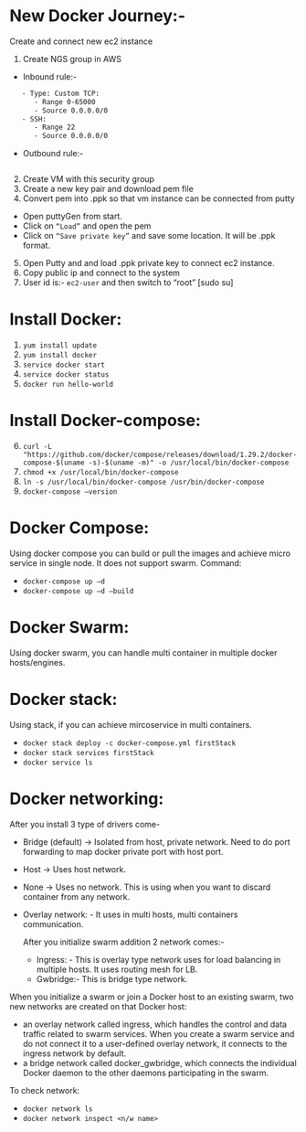 # New Docker Journey:-
Create and connect new ec2 instance
1.	Create NGS group in AWS
- Inbound rule:-
```sh
   - Type: Custom TCP:
      -	Range 0-65000
      -	Source 0.0.0.0/0
   - SSH:
      -	Range 22
      -	Source 0.0.0.0/0
 ```

- Outbound rule:-
```sh
```
 
2.	Create VM with this security group
3.	Create a new key pair and download pem file
4.	Convert pem into .ppk so that vm instance can be connected from putty
   -	Open puttyGen from start.
   -	Click on `“Load”` and open the pem
   -	Click on `“Save private key”` and save some location. It will be .ppk format. 
5.	Open Putty and and load .ppk private key to connect ec2 instance. 
6.	Copy public ip and connect to the system
7.	User id is:- `ec2-user` and then switch to “root” [sudo su]

# Install Docker:
1.	`yum install update`
2.	`yum install docker`
3.	`service docker start`
4.	`service docker status`
5.	`docker run hello-world`
# Install Docker-compose:
6.	`curl -L "https://github.com/docker/compose/releases/download/1.29.2/docker-compose-$(uname -s)-$(uname -m)" -o /usr/local/bin/docker-compose`
7.	`chmod +x /usr/local/bin/docker-compose`
8.	`ln -s /usr/local/bin/docker-compose /usr/bin/docker-compose`
9.	`docker-compose –version`

# Docker Compose:
Using docker compose you can build or pull the images and achieve micro service in single node. It does not support swarm. 
Command:
   -	`docker-compose up –d`
   -	`docker-compose up –d –build`  <This command to build new application image in runtime without stopping anything.>
# Docker Swarm:
Using docker swarm, you can handle multi container in multiple docker hosts/engines. 

# Docker stack:
Using stack, if you can achieve mircoservice in multi containers. 
   - 	`docker stack deploy -c docker-compose.yml firstStack`
   - 	`docker stack services firstStack`
   -	`docker service ls`
   
# Docker networking:
After you install 3 type of drivers come-
   -	Bridge (default) -> Isolated from host, private network. Need to do port forwarding to map docker private port with host port. 
   -	Host -> Uses host network. 
   -  None -> Uses no network. This is using when you want to discard container from any network. 
- Overlay network: - It uses in multi hosts, multi containers communication. 

   After you initialize swarm addition 2 network comes:-
   -	Ingress: - This is overlay type network uses for load balancing in multiple hosts. It uses routing mesh for LB. 
   -	Gwbridge:- This is bridge type network. 

When you initialize a swarm or join a Docker host to an existing swarm, two new networks are created on that Docker host:
   -	an overlay network called ingress, which handles the control and data traffic related to swarm services. When you create a swarm service and do not connect it to a user-defined overlay network, it connects to the ingress network by default.
   -	a bridge network called docker_gwbridge, which connects the individual Docker daemon to the other daemons participating in the swarm.

To check network:
   -	`docker network ls`
   -	`docker network inspect <n/w name>`

